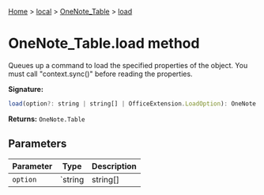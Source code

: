 [Home](./index) &gt; [local](local.md) &gt; [OneNote\_Table](local.onenote_table.md) &gt; [load](local.onenote_table.load.md)

# OneNote\_Table.load method

Queues up a command to load the specified properties of the object. You must call "context.sync()" before reading the properties.

**Signature:**
```javascript
load(option?: string | string[] | OfficeExtension.LoadOption): OneNote.Table;
```
**Returns:** `OneNote.Table`

## Parameters

|  Parameter | Type | Description |
|  --- | --- | --- |
|  `option` | `string | string[] | OfficeExtension.LoadOption` |  |

